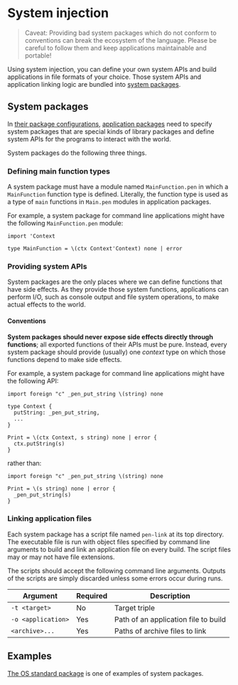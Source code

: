 # System injection

> Caveat: Providing bad system packages which do not conform to conventions can break the ecosystem of the language. Please be careful to follow them and keep applications maintainable and portable!

Using system injection, you can define your own system APIs and build applications in file formats of your choice. Those system APIs and application linking logic are bundled into [system packages](#system-packages).

## System packages

In [their package configurations](/references/language/packages.md#package-configuration), [application packages](/references/language/packages.md#kinds-of-packages) need to specify system packages that are special kinds of library packages and define system APIs for the programs to interact with the world.

System packages do the following three things.

### Defining main function types

A system package must have a module named `MainFunction.pen` in which a `MainFunction` function type is defined. Literally, the function type is used as a type of `main` functions in `Main.pen` modules in application packages.

For example, a system package for command line applications might have the following `MainFunction.pen` module:

```pen
import 'Context

type MainFunction = \(ctx Context'Context) none | error
```

### Providing system APIs

System packages are the only places where we can define functions that have side effects. As they provide those system functions, applications can perform I/O, such as console output and file system operations, to make actual effects to the world.

#### Conventions

**System packages should never expose side effects directly through functions**; all exported functions of their APIs must be pure. Instead, every system package should provide (usually) one _context_ type on which those functions depend to make side effects.

For example, a system package for command line applications might have the following API:

```pen
import foreign "c" _pen_put_string \(string) none

type Context {
  putString: _pen_put_string,
  ...
}

Print = \(ctx Context, s string) none | error {
  ctx.putString(s)
}
```

rather than:

```pen
import foreign "c" _pen_put_string \(string) none

Print = \(s string) none | error {
  _pen_put_string(s)
}
```

### Linking application files

Each system package has a script file named `pen-link` at its top directory. The executable file is run with object files specified by command line arguments to build and link an application file on every build. The script files may or may not have file extensions.

The scripts should accept the following command line arguments. Outputs of the scripts are simply discarded unless some errors occur during runs.

| Argument           | Required | Description                          |
| ------------------ | -------- | ------------------------------------ |
| `-t <target>`      | No       | Target triple                        |
| `-o <application>` | Yes      | Path of an application file to build |
| `<archive>...`     | Yes      | Paths of archive files to link       |

## Examples

[The OS standard package](https://github.com/pen-lang/pen/tree/main/lib/os) is one of examples of system packages.
